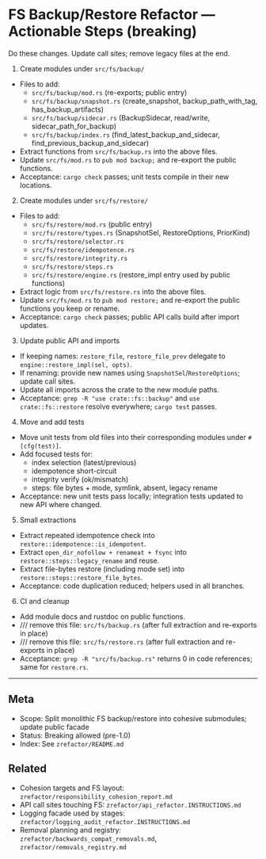 # FS Backup/Restore Refactor — Actionable Steps (breaking)

Do these changes. Update call sites; remove legacy files at the end.

1) Create modules under `src/fs/backup/`

- Files to add:
  - `src/fs/backup/mod.rs` (re-exports; public entry)
  - `src/fs/backup/snapshot.rs` (create_snapshot, backup_path_with_tag, has_backup_artifacts)
  - `src/fs/backup/sidecar.rs` (BackupSidecar, read/write, sidecar_path_for_backup)
  - `src/fs/backup/index.rs` (find_latest_backup_and_sidecar, find_previous_backup_and_sidecar)
- Extract functions from `src/fs/backup.rs` into the above files.
- Update `src/fs/mod.rs` to `pub mod backup;` and re-export the public functions.
- Acceptance: `cargo check` passes; unit tests compile in their new locations.

2) Create modules under `src/fs/restore/`

- Files to add:
  - `src/fs/restore/mod.rs` (public entry)
  - `src/fs/restore/types.rs` (SnapshotSel, RestoreOptions, PriorKind)
  - `src/fs/restore/selector.rs`
  - `src/fs/restore/idempotence.rs`
  - `src/fs/restore/integrity.rs`
  - `src/fs/restore/steps.rs`
  - `src/fs/restore/engine.rs` (restore_impl entry used by public functions)
- Extract logic from `src/fs/restore.rs` into the above files.
- Update `src/fs/mod.rs` to `pub mod restore;` and re-export the public functions you keep or rename.
- Acceptance: `cargo check` passes; public API calls build after import updates.

3) Update public API and imports

- If keeping names: `restore_file`, `restore_file_prev` delegate to `engine::restore_impl(sel, opts)`.
- If renaming: provide new names using `SnapshotSel`/`RestoreOptions`; update call sites.
- Update all imports across the crate to the new module paths.
- Acceptance: `grep -R "use crate::fs::backup"` and `use crate::fs::restore` resolve everywhere; `cargo test` passes.

4) Move and add tests

- Move unit tests from old files into their corresponding modules under `#[cfg(test)]`.
- Add focused tests for:
  - index selection (latest/previous)
  - idempotence short-circuit
  - integrity verify (ok/mismatch)
  - steps: file bytes + mode, symlink, absent, legacy rename
- Acceptance: new unit tests pass locally; integration tests updated to new API where changed.

5) Small extractions

- Extract repeated idempotence check into `restore::idempotence::is_idempotent`.
- Extract `open_dir_nofollow + renameat + fsync` into `restore::steps::legacy_rename` and reuse.
- Extract file-bytes restore (including mode set) into `restore::steps::restore_file_bytes`.
- Acceptance: code duplication reduced; helpers used in all branches.

6) CI and cleanup

- Add module docs and rustdoc on public functions.
- /// remove this file: `src/fs/backup.rs` (after full extraction and re-exports in place)
- /// remove this file: `src/fs/restore.rs` (after full extraction and re-exports in place)
- Acceptance: `grep -R "src/fs/backup.rs"` returns 0 in code references; same for `restore.rs`.

---

## Meta

- Scope: Split monolithic FS backup/restore into cohesive submodules; update public facade
- Status: Breaking allowed (pre-1.0)
- Index: See `zrefactor/README.md`

## Related

- Cohesion targets and FS layout: `zrefactor/responsibility_cohesion_report.md`
- API call sites touching FS: `zrefactor/api_refactor.INSTRUCTIONS.md`
- Logging facade used by stages: `zrefactor/logging_audit_refactor.INSTRUCTIONS.md`
- Removal planning and registry: `zrefactor/backwards_compat_removals.md`, `zrefactor/removals_registry.md`

